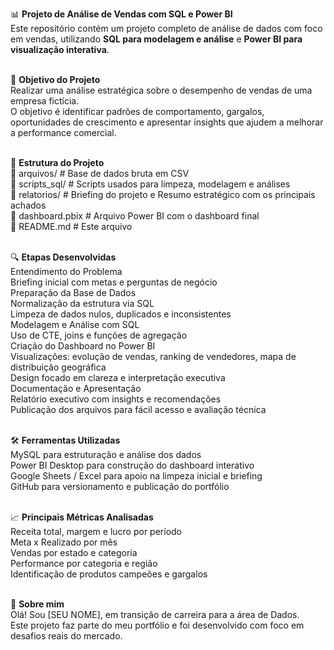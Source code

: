 📊 **Projeto de Análise de Vendas com SQL e Power BI**<br>
Este repositório contém um projeto completo de análise de dados com foco em vendas, utilizando **SQL para modelagem e análise** e **Power BI para visualização interativa**.
<br><br>

🎯 **Objetivo do Projeto**<br>
Realizar uma análise estratégica sobre o desempenho de vendas de uma empresa fictícia. <br>
O objetivo é identificar padrões de comportamento, gargalos, oportunidades de crescimento e apresentar insights que ajudem a melhorar a performance comercial.
<br><br>

🧱 **Estrutura do Projeto**<br>
📁 arquivos/        # Base de dados bruta em CSV <br>
📁 scripts_sql/     # Scripts usados para limpeza, modelagem e análises <br>
📁 relatorios/      # Briefing do projeto e Resumo estratégico com os principais achados<br>
📄 dashboard.pbix   # Arquivo Power BI com o dashboard final<br>
📄 README.md        # Este arquivo
<br><br>


🔍 **Etapas Desenvolvidas**<br>
Entendimento do Problema<br>
Briefing inicial com metas e perguntas de negócio<br>
Preparação da Base de Dados<br>
Normalização da estrutura via SQL<br>
Limpeza de dados nulos, duplicados e inconsistentes<br>
Modelagem e Análise com SQL<br>
Uso de CTE, joins e funções de agregação<br>
Criação do Dashboard no Power BI<br>
Visualizações: evolução de vendas, ranking de vendedores, mapa de distribuição geográfica<br>
Design focado em clareza e interpretação executiva<br>
Documentação e Apresentação<br>
Relatório executivo com insights e recomendações<br>
Publicação dos arquivos para fácil acesso e avaliação técnica
<br><br>


🛠️ **Ferramentas Utilizadas**<br>
MySQL para estruturação e análise dos dados<br>
Power BI Desktop para construção do dashboard interativo<br>
Google Sheets / Excel para apoio na limpeza inicial e briefing<br>
GitHub para versionamento e publicação do portfólio
<br><br>


📈 **Principais Métricas Analisadas**<br>
Receita total, margem e lucro por período<br>
Meta x Realizado por mês<br>
Vendas por estado e categoria<br>
Performance por categoria e região<br>
Identificação de produtos campeões e gargalos
<br><br>


🤝 **Sobre mim**<br>
Olá! Sou [SEU NOME], em transição de carreira para a área de Dados.<br>
Este projeto faz parte do meu portfólio e foi desenvolvido com foco em desafios reais do mercado.<br>

